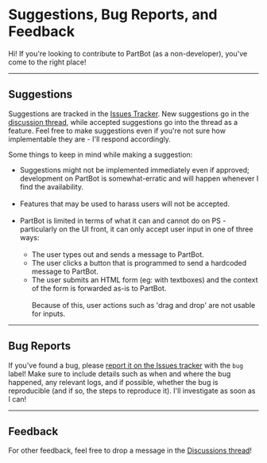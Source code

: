 # Suggestions, Bug Reports, and Feedback

Hi! If you're looking to contribute to PartBot (as a non-developer), you've come to the right place!

---

## Suggestions

Suggestions are tracked in the [Issues Tracker](https://github.com/PartMan7/PartBot/issues). New suggestions go in the [discussion thread](https://github.com/PartMan7/PartBot/discussions/categories/ideas),
while accepted suggestions go into the thread as a feature. Feel free to make suggestions even if you're not sure how
implementable they are - I'll respond accordingly.

Some things to keep in mind while making a suggestion:

- Suggestions might not be implemented immediately even if approved; development on PartBot is somewhat-erratic and
  will happen whenever I find the availability.
  <br/><br/>
- Features that may be used to harass users will not be accepted.
  <br/><br/>
- PartBot is limited in terms of what it can and cannot do on PS - particularly on the UI front, it can only accept
  user input in one of three ways:
  <br/><br/>
  - The user types out and sends a message to PartBot.
  - The user clicks a button that is programmed to send a hardcoded message to PartBot.
  - The user submits an HTML form (eg: with textboxes) and the context of the form is forwarded as-is to PartBot.<br><br/>
    Because of this, user actions such as 'drag and drop' are not usable for inputs.

---

## Bug Reports

If you've found a bug, please [report it on the Issues tracker](https://github.com/PartMan7/PartBot/issues/new?labels=bug) with the
`bug` label! Make sure to include details such as when and where the bug happened, any relevant logs, and if possible,
whether the bug is reproducible (and if so, the steps to reproduce it). I'll investigate as soon as I can!

---

## Feedback

For other feedback, feel free to drop a message in the [Discussions thread](https://github.com/PartMan7/PartBot/discussions/new?category=general)!
